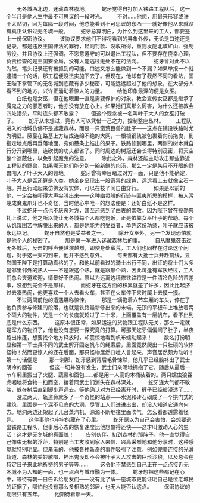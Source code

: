 　　无冬城西北边，迷藏森林腹地。
　　蛇牙觉得自打加入铁路工程队后，这一个半月是他人生中最不可思议的一段时光。
　　不对……他想，用最来形容或许不太贴切，因为每隔一段时间，他总能看到不可思议的东西——就好像他从来就没有真正认识过无冬城一般。
　　蛇牙总算明白，为什么到这里来的工人，都要签上一份保密协议。
　　该协议要求他们不得将看到的异象外传，无论是口述还是记录，都是违反王国律法的罪行，轻则罚款、没收所得，重则发配北坡矿山、强制劳役。并且协议上还强调，不愿意遵守的可以退出工程队，但不要存在侥幸心理，负责检查的是王国安全局，没有人能逃过无处不在的法网。
　　蛇牙曾对此不以为然，笔头记录还有被抓到的可能，口述又怎么能做到一个不漏？如果举报一个就逮捕一个的话，那工程便没法实施下去了。但现在，他却有了截然不同的看法，国王陛下掌管下的无冬城到底藏有多少秘密，可能远远超过了他的想象，在大部分人看不到的地方，兴许正涌动着惊人的力量。
　　给他印象最深的便是女巫。
　　白纸也是女巫，但在他眼里一直是需要保护的对象。教会宣传女巫都是继承了魔鬼之力的邪恶者时，他亦没有放在心上。如果她们真那么厉害，为什么还被教会四处猎杀，平时连头都不敢露？
　　但这个观念被一名叫叶子大人的女巫打破了。
　　蛇牙从未想过，竟有人可以凭借一己之力，控制整座丛林。
　　工程队进入的地域仿佛不是迷藏森林，而是一只蛮荒巨兽的肚子——这点在铺设铁路时尤为明显。藤蔓在路基上方结成连绵不绝的大网，一根根钢轨被包裹着向前拖曳，到指定地点后再垂落地面，宛如蔓条上结出的果子。铁路修到哪里，两侧的树木就自行分开到哪里，连砍伐的功夫都省了。同时周边的树冠还会长得特别茂密，将天空整个遮蔽住，以免引起魔鬼的注意。
　　除此之外，森林还能主动攻击那些靠近工程队的野兽，如果哪天他们能分到一碗新鲜的肉汤，那么一定是某只不开眼的野兽闯入了叶子大人的领地。
　　蛇牙曾有幸目睹过对方一面，只是他不能确定，叶子大人是否还算是人类。她全身呈现出一股奇异的绿色，远远看上去就像宝石一般。并且行动起来仿佛没有实体，可以在枝丫间自由穿行。
　　如果是以前的他，一定会被吓得大声尖叫出来——这种幽灵般的行迹与匪夷所思的模样，被人污蔑成魔鬼爪牙也不奇怪，当时他心中唯一的想法便是：还好白纸不是这样。
　　不过蛇牙一点也不厌恶对方，甚至还感到了由衷的崇敬。因为陛下曾在授勋典礼上说过，他之所以能让无冬城每个人都吃饱饭，正是依靠女巫叶子的帮助。每个从饥饿困苦中解脱出来的人，都是她能力的受益者，单凭这份功绩，叶子就应该被永远铭记。
　　蛇牙自然也是受益者之一。
　　除开女巫外，另一个发现恐怕就是他个人的秘密了。
　　那是第一军进入迷藏森林后的事。
　　自从魔鬼袭击过无冬城后，反击的呼声便越演越烈，即使身处蛮荒，工人们也同样在讨论这个问题，对于这一天的到来，他并不感到意外。
　　每天都有大批士兵开赴前线，显然国王陛下是打算动真格的了。和他以前看过的骑士出行不同，出征的将士们大多是邻里邻外的熟人——不是跟这个熟，就是跟那个熟，因此每逢有军队经过，工人们总会夹道欢迎，情景好不热闹。原以为远离边境修铁路将是一件清冷危险的苦差事，没想到完全不是那样。
　　而蛇牙在这方面的积累就差了许多，因此比起挤过去凑热闹，他更喜欢一个人去看火车，甚至在火车停下来时爬上去摸一摸。
　　不过两周前他的遭遇堪称惊悚。
　　那是一辆拖着六节车厢的车头，停在了他负责参与修建的段落，也就是铁路最新修出来的末端。无顶的平板车上堆放着两个硕大的物件，光是一个的长度就超过了二十米，上面覆盖有一层帆布，看不出到底是什么东西。
　　这原本很正常，如果运送的货物跟工程队无关，那么一定就是军方的物资了，他也没有想要一探究竟的打算。可那天蛇牙偏偏闹了肚子，半夜跑出帐篷，想要找个地方释放时，却震惊地看到帆布蠕动起来！
　　数名打扮明显和第一军士兵不同的武士解开固定帆布的绳索后，里面竟然爬出一只壮硕的软体怪物！然而更惊人的还在后面，那只怪物居然口吐人言起来，声音居然颇为动听！第一句话便是
　　那一刹那，蛇牙感到背后毛骨悚然，他几乎已经脑补出了武士阴冷的回答：
　　但这一切并没有发生，武士们亲昵地拥抱了它，随后从最后一节车厢里搬出了火腿、蔬菜和面包……都是用一人高的木桶装着的。两只蠕虫狼吞虎咽地将食物一扫而空，接着同武士们消失在森林深处。
　　蛇牙连大气都不敢喘，躲在树后直到脚步声远去。等他确认对方已经离开时，裤子已经被浸透了……
　　没过两天，轨道旁就多了一个奇怪的站点——水泥和砖石砌成了一个拱门式的建筑，里面是一个深不见底的大洞，尽管工人们进进出出，却没人知道它通向何方。地洞两边还架起了几台蒸汽机，源源不断地往里面吹气，怎么看都透露着怪异。
　　这件事他也牢牢的藏在了心里。
　　蛇牙原以为自己会害怕，会想要退出铁路工程队，但事后心态的恢复速度比他想象得还快——这才叫激动人心的生活！这才是无冬城的真面貌！
　　告别伙伴、初到森林的那阵子，他一直觉得自己像束无根的浮萍，特别是当工友收到家人来信、兴高采烈地和他分享时，这种感觉就特别明显。但渐渐的，他被各种新奇的事件吸引了注意，例如完美连接的光滑轨道、森林的美妙歌唱、神出鬼没却不会被叶子大人攻击的巨形沙狼，以及总会在特定日子来此地祈祷的男子等等……
　　这令他不禁感到自己正在一点点接近无冬城不为人知的一面，也一点点与城市融为一体。
　　蛇牙想把这些都记在心中，等待有朝一日告诉给朋友们——没有比了解一座城市更能证明自己是位老城民的证据了，哪怕他没有那么多相熟的邻居，也无人能否认这点。
　　保密协议的期限只有五年。
　　他期待着那一天。